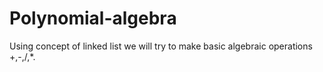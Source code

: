 # Polynomial-algebra
Using concept of linked list we will try to make basic algebraic operations  +,-,/,*.
